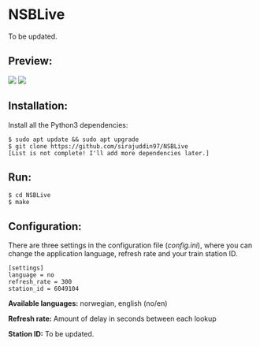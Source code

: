 # NSBLive
To be updated.

## Preview:
![](https://i.imgur.com/RijcZer.png)
![](https://i.imgur.com/XuQWiNd.png)

## Installation:
Install all the Python3 dependencies:
```
$ sudo apt update && sudo apt upgrade
$ git clone https://github.com/sirajuddin97/NSBLive
[List is not complete! I'll add more dependencies later.]
```

## Run:
```
$ cd NSBLive
$ make
```

## Configuration:
There are three settings in the configuration file (*config.ini*), where you can change the application language, refresh rate and your train station ID.
```
[settings]
language = no
refresh_rate = 300
station_id = 6049104
```
**Available languages:** norwegian, english (no/en)

**Refresh rate:** Amount of delay in seconds between each lookup

**Station ID:** 
To be updated.